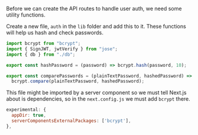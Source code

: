 Before we can create the API routes to handle user auth, we need some utility functions.

Create a new file, `auth` in the `lib` folder and add this to it. These functions will help us hash and check passwords.

```ts
import bcrypt from "bcrypt";
import { SignJWT, jwtVerify } from "jose";
import { db } from "./db";

export const hashPassword = (password) => bcrypt.hash(password, 10);

export const comparePasswords = (plainTextPassword, hashedPassword) =>
  bcrypt.compare(plainTextPassword, hashedPassword);
```

This file might be imported by a server component so we must tell Next.js about is dependencies, so in the `next.config.js` we must add `bcrypt` there.

```js
experimental: {
  appDir: true,
  serverComponentsExternalPackages: ['bcrypt'],
},
```
